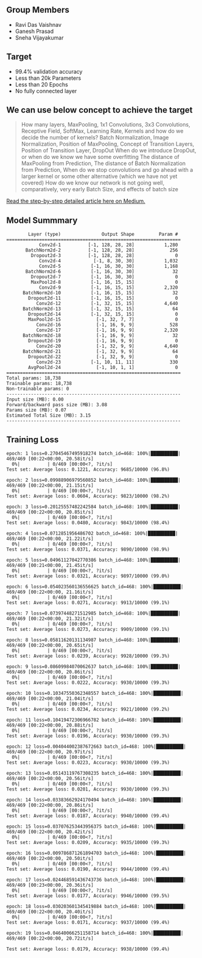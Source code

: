 ## Group Members
* Ravi Das Vaishnav
* Ganesh Prasad
* Sneha Vijayakumar

## Target
 - 99.4% validation accuracy
 - Less than 20k Parameters
 - Less than 20 Epochs
 - No fully connected layer

## We can use below concept to achieve the target
> How many layers,
MaxPooling,
1x1 Convolutions,
3x3 Convolutions,
Receptive Field,
SoftMax,
Learning Rate,
Kernels and how do we decide the number of kernels?
Batch Normalization,
Image Normalization,
Position of MaxPooling,
Concept of Transition Layers,
Position of Transition Layer,
DropOut
When do we introduce DropOut, or when do we know we have some overfitting
The distance of MaxPooling from Prediction,
The distance of Batch Normalization from Prediction,
When do we stop convolutions and go ahead with a larger kernel or some other alternative (which we have not yet covered)
How do we know our network is not going well, comparatively, very early
Batch Size, and effects of batch size

[Read the step-by-step detailed article here on Medium.](https://medium.com/@ravivaishnav20/handwritten-digit-recognition-using-pytorch-get-99-5-accuracy-in-20-k-parameters-bcb0a2bdfa09?sk=21885163867e393cba006d5b84bdfecb)
## Model Summmary

``` ----------------------------------------------------------------
        Layer (type)               Output Shape         Param #
================================================================
            Conv2d-1          [-1, 128, 28, 28]           1,280
       BatchNorm2d-2          [-1, 128, 28, 28]             256
         Dropout2d-3          [-1, 128, 28, 28]               0
            Conv2d-4            [-1, 8, 30, 30]           1,032
            Conv2d-5           [-1, 16, 30, 30]           1,168
       BatchNorm2d-6           [-1, 16, 30, 30]              32
         Dropout2d-7           [-1, 16, 30, 30]               0
         MaxPool2d-8           [-1, 16, 15, 15]               0
            Conv2d-9           [-1, 16, 15, 15]           2,320
      BatchNorm2d-10           [-1, 16, 15, 15]              32
        Dropout2d-11           [-1, 16, 15, 15]               0
           Conv2d-12           [-1, 32, 15, 15]           4,640
      BatchNorm2d-13           [-1, 32, 15, 15]              64
        Dropout2d-14           [-1, 32, 15, 15]               0
        MaxPool2d-15             [-1, 32, 7, 7]               0
           Conv2d-16             [-1, 16, 9, 9]             528
           Conv2d-17             [-1, 16, 9, 9]           2,320
      BatchNorm2d-18             [-1, 16, 9, 9]              32
        Dropout2d-19             [-1, 16, 9, 9]               0
           Conv2d-20             [-1, 32, 9, 9]           4,640
      BatchNorm2d-21             [-1, 32, 9, 9]              64
        Dropout2d-22             [-1, 32, 9, 9]               0
           Conv2d-23           [-1, 10, 11, 11]             330
        AvgPool2d-24             [-1, 10, 1, 1]               0
================================================================
Total params: 18,738
Trainable params: 18,738
Non-trainable params: 0
----------------------------------------------------------------
Input size (MB): 0.00
Forward/backward pass size (MB): 3.08
Params size (MB): 0.07
Estimated Total Size (MB): 3.15
----------------------------------------------------------------
```
## Training Loss

``` 0%|          | 0/469 [00:00<?, ?it/s]/usr/local/lib/python3.6/dist-packages/ipykernel_launcher.py:53: UserWarning: Implicit dimension choice for log_softmax has been deprecated. Change the call to include dim=X as an argument.
epoch: 1 loss=0.27045467495918274 batch_id=468: 100%|██████████| 469/469 [00:22<00:00, 20.58it/s]
  0%|          | 0/469 [00:00<?, ?it/s]
Test set: Average loss: 0.1221, Accuracy: 9685/10000 (96.8%)

epoch: 2 loss=0.09988906979560852 batch_id=468: 100%|██████████| 469/469 [00:22<00:00, 21.15it/s]
  0%|          | 0/469 [00:00<?, ?it/s]
Test set: Average loss: 0.0604, Accuracy: 9823/10000 (98.2%)

epoch: 3 loss=0.20125557482242584 batch_id=468: 100%|██████████| 469/469 [00:22<00:00, 20.85it/s]
  0%|          | 0/469 [00:00<?, ?it/s]
Test set: Average loss: 0.0480, Accuracy: 9843/10000 (98.4%)

epoch: 4 loss=0.0712851956486702 batch_id=468: 100%|██████████| 469/469 [00:22<00:00, 21.22it/s]
  0%|          | 0/469 [00:00<?, ?it/s]
Test set: Average loss: 0.0371, Accuracy: 9890/10000 (98.9%)

epoch: 5 loss=0.04961127042770386 batch_id=468: 100%|██████████| 469/469 [00:21<00:00, 21.45it/s]
  0%|          | 0/469 [00:00<?, ?it/s]
Test set: Average loss: 0.0321, Accuracy: 9897/10000 (99.0%)

epoch: 6 loss=0.054023560136556625 batch_id=468: 100%|██████████| 469/469 [00:22<00:00, 21.16it/s]
  0%|          | 0/469 [00:00<?, ?it/s]
Test set: Average loss: 0.0271, Accuracy: 9913/10000 (99.1%)

epoch: 7 loss=0.07397448271512985 batch_id=468: 100%|██████████| 469/469 [00:22<00:00, 21.32it/s]
  0%|          | 0/469 [00:00<?, ?it/s]
Test set: Average loss: 0.0273, Accuracy: 9909/10000 (99.1%)

epoch: 8 loss=0.05811620131134987 batch_id=468: 100%|██████████| 469/469 [00:22<00:00, 20.65it/s]
  0%|          | 0/469 [00:00<?, ?it/s]
Test set: Average loss: 0.0239, Accuracy: 9928/10000 (99.3%)

epoch: 9 loss=0.08609984070062637 batch_id=468: 100%|██████████| 469/469 [00:22<00:00, 20.86it/s]
  0%|          | 0/469 [00:00<?, ?it/s]
Test set: Average loss: 0.0222, Accuracy: 9930/10000 (99.3%)

epoch: 10 loss=0.10347550362348557 batch_id=468: 100%|██████████| 469/469 [00:22<00:00, 21.04it/s]
  0%|          | 0/469 [00:00<?, ?it/s]
Test set: Average loss: 0.0234, Accuracy: 9921/10000 (99.2%)

epoch: 11 loss=0.10419472306966782 batch_id=468: 100%|██████████| 469/469 [00:22<00:00, 20.88it/s]
  0%|          | 0/469 [00:00<?, ?it/s]
Test set: Average loss: 0.0196, Accuracy: 9930/10000 (99.3%)

epoch: 12 loss=0.004044002387672663 batch_id=468: 100%|██████████| 469/469 [00:22<00:00, 20.97it/s]
  0%|          | 0/469 [00:00<?, ?it/s]
Test set: Average loss: 0.0223, Accuracy: 9930/10000 (99.3%)

epoch: 13 loss=0.05143119767308235 batch_id=468: 100%|██████████| 469/469 [00:22<00:00, 20.56it/s]
  0%|          | 0/469 [00:00<?, ?it/s]
Test set: Average loss: 0.0201, Accuracy: 9930/10000 (99.3%)

epoch: 14 loss=0.03383662924170494 batch_id=468: 100%|██████████| 469/469 [00:22<00:00, 20.86it/s]
  0%|          | 0/469 [00:00<?, ?it/s]
Test set: Average loss: 0.0187, Accuracy: 9940/10000 (99.4%)

epoch: 15 loss=0.037076253443956375 batch_id=468: 100%|██████████| 469/469 [00:22<00:00, 20.42it/s]
  0%|          | 0/469 [00:00<?, ?it/s]
Test set: Average loss: 0.0209, Accuracy: 9935/10000 (99.3%)

epoch: 16 loss=0.009786871261894703 batch_id=468: 100%|██████████| 469/469 [00:22<00:00, 20.50it/s]
  0%|          | 0/469 [00:00<?, ?it/s]
Test set: Average loss: 0.0190, Accuracy: 9944/10000 (99.4%)

epoch: 17 loss=0.024468591436743736 batch_id=468: 100%|██████████| 469/469 [00:23<00:00, 20.36it/s]
  0%|          | 0/469 [00:00<?, ?it/s]
Test set: Average loss: 0.0177, Accuracy: 9946/10000 (99.5%)

epoch: 18 loss=0.030203601345419884 batch_id=468: 100%|██████████| 469/469 [00:22<00:00, 20.40it/s]
  0%|          | 0/469 [00:00<?, ?it/s]
Test set: Average loss: 0.0171, Accuracy: 9937/10000 (99.4%)

epoch: 19 loss=0.04640066251158714 batch_id=468: 100%|██████████| 469/469 [00:22<00:00, 20.72it/s]

Test set: Average loss: 0.0179, Accuracy: 9938/10000 (99.4%) 
